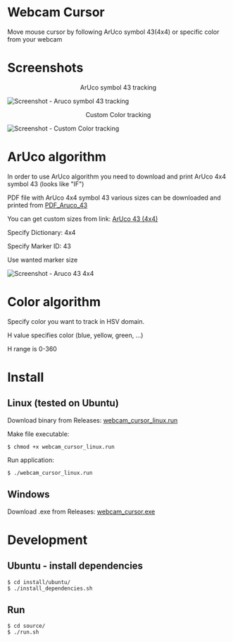# Webcam Cursor
Move mouse cursor by following ArUco symbol 43(4x4) or specific color from your webcam

# Screenshots
<p align="center">
    ArUco symbol 43 tracking
</p>

![Screenshot - Aruco symbol 43 tracking][aruco_screenshot]

<p align="center">
    Custom Color tracking
</p>

![Screenshot - Custom Color tracking][color_screenshot]

# ArUco algorithm
In order to use ArUco algorithm you need to download and print ArUco 4x4 symbol 43 (looks like "IF")

PDF file with ArUco 4x4 symbol 43 various sizes can be downloaded and printed from [PDF_Aruco_43](https://github.com/nexayq/webcam_cursor/blob/master/data/aruco_markers/aruco_43_4x4/aruco_all_dimensions.pdf)

You can get custom sizes from link: [ArUco 43 (4x4)](http://chev.me/arucogen/)

Specify Dictionary: 4x4

Specify Marker ID: 43

Use wanted marker size

![Screenshot - Aruco 43 4x4][aruco_symbol]

# Color algorithm
Specify color you want to track in HSV domain.

H value specifies color (blue, yellow, green, ...)

H range is 0-360


# Install

## Linux (tested on Ubuntu)
Download binary from Releases:  [webcam_cursor_linux.run](https://github.com/nexayq/webcam_cursor/releases/download/webcam_cursor_v1.0/webcam_cursor_linux.run)


Make file executable:

    $ chmod +x webcam_cursor_linux.run


Run application:

    $ ./webcam_cursor_linux.run


## Windows
Download .exe from Releases:  [webcam_cursor.exe](https://github.com/nexayq/webcam_cursor/releases/download/webcam_cursor_v1.0/webcam_cursor.exe)



# Development

## Ubuntu - install dependencies
    $ cd install/ubuntu/
    $ ./install_dependencies.sh


## Run
    $ cd source/
    $ ./run.sh

[aruco_screenshot]:       https://github.com/nexayq/webcam_cursor/blob/master/data/screenshots/aruco_screenshot.png
[color_screenshot]:       https://github.com/nexayq/webcam_cursor/blob/master/data/screenshots/color_screenshot.png

[aruco_symbol]:           https://github.com/nexayq/webcam_cursor/blob/master/source/aruco_43.png
